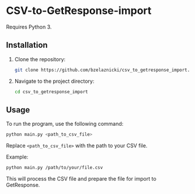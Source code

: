 # CSV-to-GetResponse-import

Requires Python 3.
## Installation

1. Clone the repository:
    ```sh
    git clone https://github.com/bzelaznicki/csv_to_getresponse_import.git
    ```
2. Navigate to the project directory:
    ```sh
    cd csv_to_getresponse_import
    ```
## Usage

To run the program, use the following command:
```sh
python main.py <path_to_csv_file>
```

Replace `<path_to_csv_file>` with the path to your CSV file.

Example:
```sh
python main.py /path/to/your/file.csv
```

This will process the CSV file and prepare the file for import to GetResponse.
